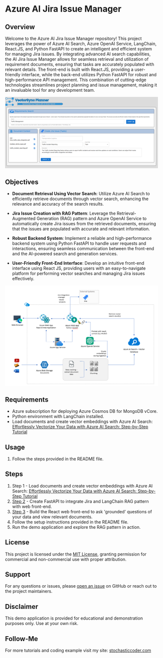 # Azure AI Jira Issue Manager

## Overview
Welcome to the Azure AI Jira Issue Manager repository! This project leverages the power of Azure AI Search, Azure OpenAI Service, LangChain, React.JS, and Python FastAPI to create an intelligent and efficient system for managing Jira issues. By integrating advanced AI search capabilities, the AI Jira Issue Manager allows for seamless retrieval and utilization of requirement documents, ensuring that tasks are accurately populated with relevant details. The front-end is built with React.JS, providing a user-friendly interface, while the back-end utilizes Python FastAPI for robust and high-performance API management. This combination of cutting-edge technologies streamlines project planning and issue management, making it an invaluable tool for any development team.

![AI Jira Issue Manager](images/screenshot1.PNG)

## Objectives

- **Document Retrieval Using Vector Search**: Utilize Azure AI Search to efficiently retrieve documents through vector search, enhancing the relevance and accuracy of the search results.
  
- **Jira Issue Creation with RAG Pattern**: Leverage the Retrieval-Augmented Generation (RAG) pattern and Azure OpenAI Service to automatically create Jira issues from the retrieved documents, ensuring that the issues are populated with accurate and relevant information.

- **Robust Backend System**: Implement a reliable and high-performance backend system using Python FastAPI to handle user requests and interactions, ensuring seamless communication between the front-end and the AI-powered search and generation services.

- **User-Friendly Front-End Interface**: Develop an intuitive front-end interface using React JS, providing users with an easy-to-navigate platform for performing vector searches and managing Jira issues effectively.

![diagram](images/diagram1.PNG)




## Requirements
- Azure subscription for deploying Azure Cosmos DB for MongoDB vCore.
- Python environment with LangChain installed.
- Load documents and create vector embeddings with Azure AI Search: [Effortlessly Vectorize Your Data with Azure AI Search: Step-by-Step Tutorial](https://stochasticcoder.com/2024/07/26/effortlessly-vectorize-your-data-with-azure-ai-search-step-by-step-tutorial/)


## Usage
1. Follow the steps provided in the README file.


## Steps
1. Step 1 - Load documents and create vector embeddings with Azure AI Search: [Effortlessly Vectorize Your Data with Azure AI Search: Step-by-Step Tutorial](https://stochasticcoder.com/2024/07/26/effortlessly-vectorize-your-data-with-azure-ai-search-step-by-step-tutorial/)
2. [Step 2](api) - Create FastAPI to integrate Jira and LangChain RAG pattern with web front-end.
3. [Step 3](web) - Build the React web front-end to ask 'grounded' questions of your data and view relevant documents. 
4. Follow the setup instructions provided in the README file.
5. Run the demo application and explore the RAG pattern in action.


## License
This project is licensed under the [MIT License](MIT.md), granting permission for commercial and non-commercial use with proper attribution.


## Support
For any questions or issues, please [open an issue](https://github.com/jonathanscholtes/LangChain-RAG-Pattern-with-AI-Search-Vector-Store-and-Jira/issues) on GitHub or reach out to the project maintainers.

## Disclaimer
This demo application is provided for educational and demonstration purposes only. Use at your own risk.



## Follow-Me
For more tutorials and coding example visit my site: [stochasticcoder.com](https://stochasticcoder.com/)